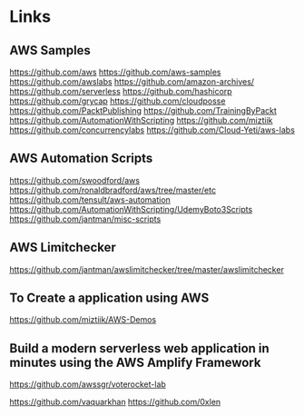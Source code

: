 # Links

AWS Samples
-----------
https://github.com/aws
https://github.com/aws-samples
https://github.com/awslabs
https://github.com/amazon-archives/
https://github.com/serverless
https://github.com/hashicorp
https://github.com/grycap
https://github.com/cloudposse
https://github.com/PacktPublishing
https://github.com/TrainingByPackt
https://github.com/AutomationWithScripting
https://github.com/miztiik
https://github.com/concurrencylabs
https://github.com/Cloud-Yeti/aws-labs

AWS Automation Scripts
----------------------
https://github.com/swoodford/aws
https://github.com/ronaldbradford/aws/tree/master/etc
https://github.com/tensult/aws-automation
https://github.com/AutomationWithScripting/UdemyBoto3Scripts
https://github.com/jantman/misc-scripts

AWS Limitchecker
----------------
https://github.com/jantman/awslimitchecker/tree/master/awslimitchecker

To Create a application using AWS
---------------------------------
https://github.com/miztiik/AWS-Demos

Build a modern serverless web application in minutes using the AWS Amplify Framework
------------------------------------------------------------------------------------
https://github.com/awssgr/voterocket-lab

https://github.com/vaquarkhan
https://github.com/0xlen
